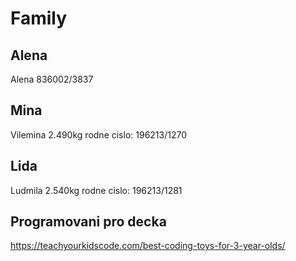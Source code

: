 # Family

## Alena

Alena 836002/3837

## Mina

Vilemina 2.490kg   rodne cislo: 196213/1270

## Lida

Ludmila 2.540kg    rodne cislo: 196213/1281


## Programovani pro decka

https://teachyourkidscode.com/best-coding-toys-for-3-year-olds/


